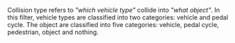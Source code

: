 Collision type refers to *"which vehicle type"* collide into *"what object"*. In this filter, vehicle types are classified into two categories: vehicle and pedal cycle. The object are classified into five categories: vehicle, pedal cycle, pedestrian, object and nothing.
